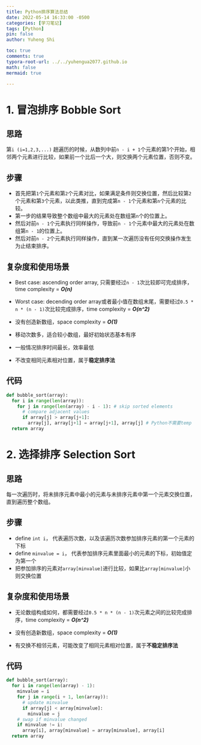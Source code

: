```yaml
---
title: Python排序算法总结
date: 2022-05-14 16:33:00 -0500
categories: [学习笔记]
tags: [Python]
pin: false
author: Yuheng Shi

toc: true
comments: true
typora-root-url: ../../yuhengua2077.github.io
math: false
mermaid: true

---
```




# 1. 冒泡排序 Bobble Sort

## 思路

第`i (i=1,2,3,...)` 趟遍历的时候，从数列中前`n - i + 1`个元素的第1个开始，相邻两个元素进行比较，如果前一个比后一个大，则交换两个元素位置，否则不变。

## 步骤

* 首先把第`1`个元素和第`2`个元素对比，如果满足条件则交换位置，然后比较第`2`个元素和第`3`个元素，以此类推，直到完成第`n - 1`个元素和第`n`个元素的比较。
* 第一步的结果导致整个数组中最大的元素处在数组第`n`个的位置上。
* 然后对前`n - 1`个元素执行同样操作，导致前`n - 1`个元素中最大的元素处在数组第`n - 1`的位置上。
* 然后对前`n - 2`个元素执行同样操作，直到某一次遍历没有任何交换操作发生为止结束排序。

## 复杂度和使用场景

* Best case: ascending order array, 只需要经过`n - 1`次比较即可完成排序，time complexity = ***O(n)***
* Worst case: decending order array或者最小值在数组末尾，需要经过`0.5 * n * (n - 1)`次比较完成排序，time complexity = ***O(n^2)***
* 没有创造新数组，space complexity = ***O(1)***

* 移动次数多，适合较小数组，最好初始状态基本有序
* 一般情况排序时间最长，效率最低
* 不改变相同元素相对位置，属于**稳定排序法**


## 代码

```python
def bubble_sort(array):
  for i in range(len(array)):
    for j in range(len(array) - i - 1): # skip sorted elements
      # compare adjacent values
      if array[j] > array[j+1]:
        array[j], array[j+1] = array[j+1], array[j] # Python不需要temp
  return array
```

# 2. 选择排序 Selection Sort

## 思路

每一次遍历时，将未排序元素中最小的元素与未排序元素中第一个元素交换位置，直到遍历整个数组。

## 步骤

* define `int i`， 代表遍历次数，以及该遍历次数参加排序元素的第一个元素的下标
* define `minvalue = i`， 代表参加排序元素里面最小的元素的下标，初始值定为第一个
* 把参加排序的元素对`array[minvalue]`进行比较，如果比`array[minvalue]`小则交换位置

## 复杂度和使用场景

* 无论数组构成如何，都需要经过`0.5 * n * (n - 1)`次元素之间的比较完成排序，time complexity = ***O(n^2)***
* 没有创造新数组，space complexity = ***O(1)***

* 有交换不相邻元素，可能改变了相同元素相对位置，属于**不稳定排序法**


## 代码

```python
def bubble_sort(array):
  for i in range(len(array) - 1):
    minvalue = i
    for j in range(i + 1, len(array)):
      # update minvalue
      if array[j] < array[minvalue]:
        minvalue = j
    # swap if minvalue changed
    if minvalue != i:
      array[i], array[minvalue] = array[minvalue], array[i]
  return array
```






